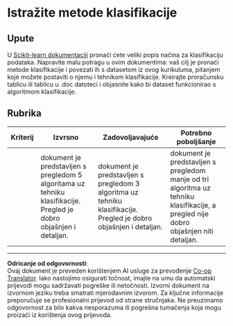 <!--
CO_OP_TRANSLATOR_METADATA:
{
  "original_hash": "b2a01912beb24cfb0007f83594dba801",
  "translation_date": "2025-09-05T13:20:29+00:00",
  "source_file": "4-Classification/1-Introduction/assignment.md",
  "language_code": "hr"
}
-->
# Istražite metode klasifikacije

## Upute

U [Scikit-learn dokumentaciji](https://scikit-learn.org/stable/supervised_learning.html) pronaći ćete veliki popis načina za klasifikaciju podataka. Napravite malu potragu u ovim dokumentima: vaš cilj je pronaći metode klasifikacije i povezati ih s datasetom iz ovog kurikuluma, pitanjem koje možete postaviti o njemu i tehnikom klasifikacije. Kreirajte proračunsku tablicu ili tablicu u .doc datoteci i objasnite kako bi dataset funkcionirao s algoritmom klasifikacije.

## Rubrika

| Kriterij | Izvrsno                                                                                                                             | Zadovoljavajuće                                                                                                                     | Potrebno poboljšanje                                                                                                                                          |
| -------- | ----------------------------------------------------------------------------------------------------------------------------------- | ----------------------------------------------------------------------------------------------------------------------------------- | ------------------------------------------------------------------------------------------------------------------------------------------------------------- |
|          | dokument je predstavljen s pregledom 5 algoritama uz tehniku klasifikacije. Pregled je dobro objašnjen i detaljan.                  | dokument je predstavljen s pregledom 3 algoritma uz tehniku klasifikacije. Pregled je dobro objašnjen i detaljan.                  | dokument je predstavljen s pregledom manje od tri algoritma uz tehniku klasifikacije, a pregled nije dobro objašnjen niti detaljan.                           |

---

**Odricanje od odgovornosti**:  
Ovaj dokument je preveden korištenjem AI usluge za prevođenje [Co-op Translator](https://github.com/Azure/co-op-translator). Iako nastojimo osigurati točnost, imajte na umu da automatski prijevodi mogu sadržavati pogreške ili netočnosti. Izvorni dokument na izvornom jeziku treba smatrati mjerodavnim izvorom. Za ključne informacije preporučuje se profesionalni prijevod od strane stručnjaka. Ne preuzimamo odgovornost za bilo kakva nesporazuma ili pogrešna tumačenja koja mogu proizaći iz korištenja ovog prijevoda.